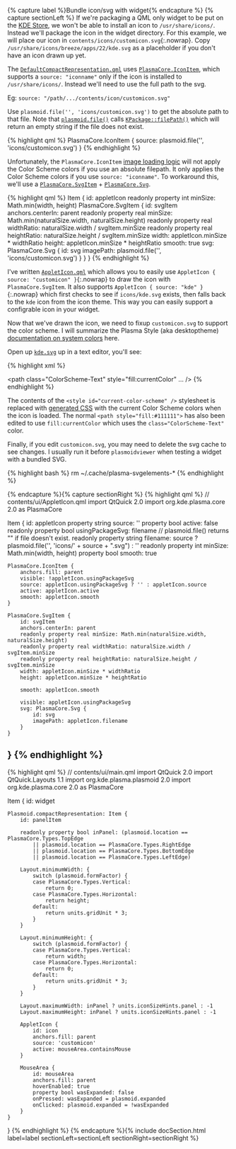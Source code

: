 <!-- ------- -->
{% capture label %}Bundle icon/svg with widget{% endcapture %}
{% capture sectionLeft %}
If we're packaging a QML only widget to be put on the [KDE Store](https://store.kde.org), we won't be able to install an icon to `/usr/share/icons/`. Instead we'll package the icon in the widget directory. For this example, we will place our icon in `contents/icons/customicon.svg`{:.nowrap}. Copy `/usr/share/icons/breeze/apps/22/kde.svg` as a placeholder if you don't have an icon drawn up yet.

The [`DefaultCompactRepresentation.qml`](https://github.com/KDE/plasma-desktop/blob/master/desktoppackage/contents/applet/DefaultCompactRepresentation.qml) uses [`PlasmaCore.IconItem`](https://github.com/KDE/plasma-framework/blame/master/src/declarativeimports/core/iconitem.h), which supports a `source: "iconname"` only if the icon is installed to `/usr/share/icons/`. Instead we'll need to use the full path to the svg.

Eg: `source: "/path/.../contents/icon/customicon.svg"`

Use `plasmoid.file('', 'icons/customicon.svg')` to get the absolute path to that file. Note that [`plasmoid.file()`](https://github.com/KDE/plasma-framework/blob/master/src/scriptengines/qml/plasmoid/appletinterface.h#L303-L310) calls [`KPackage::filePath()`](https://github.com/KDE/kpackage/blob/master/src/kpackage/package.h#L139-L151) which will return an empty string if the file does not exist.

{% highlight qml %}
PlasmaCore.IconItem {
    source: plasmoid.file('', 'icons/customicon.svg')
}
{% endhighlight %}

Unfortunately, the `PlasmaCore.IconItem` [image loading logic](https://github.com/KDE/plasma-framework/blame/master/src/declarativeimports/core/iconitem.cpp) will not apply the Color Scheme colors if you use an absolute filepath. It only applies the Color Scheme colors if you use `source: "iconname"`. To workaround this, we'll use a [`PlasmaCore.SvgItem`](https://github.com/KDE/plasma-framework/blob/master/src/declarativeimports/core/svgitem.h) + [`PlasmaCore.Svg`](https://github.com/KDE/plasma-framework/blob/master/src/plasma/svg.h).

{% highlight qml %}
Item {
    id: appletIcon
    readonly property int minSize: Math.min(width, height)
    PlasmaCore.SvgItem {
        id: svgItem
        anchors.centerIn: parent
        readonly property real minSize: Math.min(naturalSize.width, naturalSize.height)
        readonly property real widthRatio: naturalSize.width / svgItem.minSize
        readonly property real heightRatio: naturalSize.height / svgItem.minSize
        width: appletIcon.minSize * widthRatio
        height: appletIcon.minSize * heightRatio
        smooth: true
        svg: PlasmaCore.Svg {
            id: svg
            imagePath: plasmoid.file('', 'icons/customicon.svg')
        }
    }
}
{% endhighlight %}

I've written [`AppletIcon.qml`](https://github.com/Zren/plasma-applet-lib/blob/master/package/contents/ui/lib/AppletIcon.qml) which allows you to easily use `AppletIcon { source: "customicon" }`{:.nowrap} to draw the icon with `PlasmaCore.SvgItem`. It also supports `AppletIcon { source: "kde" }`{:.nowrap} which first checks to see if `icons/kde.svg` exists, then falls back to the `kde` icon from the icon theme. This way you can easily support a configrable icon in your widget.

Now that we've drawn the icon, we need to fixup `customicon.svg` to support the color scheme. I will summarize the Plasma Style (aka desktoptheme) [documentation on system colors](https://techbase.kde.org/Development/Tutorials/Plasma5/ThemeDetails#Using_system_colors) here.

Open up [`kde.svg`](https://github.com/KDE/breeze-icons/blob/master/icons/apps/22/kde.svg?short_path=87978f1) up in a text editor, you'll see:

{% highlight xml %}
<style type="text/css" id="current-color-scheme">
    .ColorScheme-Text { color:#232629; }
</style>
<path class="ColorScheme-Text" style="fill:currentColor" ... />
{% endhighlight %}

The contents of the `<style id="current-color-scheme" />` stylesheet is replaced with [generated CSS](https://github.com/KDE/kiconthemes/blob/master/src/kiconloader.cpp#L64) with the current Color Scheme colors when the icon is loaded. The normal `<path style="fill:#111111">` has also been edited to use `fill:currentColor` which uses the `class="ColorScheme-Text"` color.

Finally, if you edit `customicon.svg`, you may need to delete the svg cache to see changes. I usually run it before `plasmoidviewer` when testing a widget with a bundled SVG.

{% highlight bash %}
rm ~/.cache/plasma-svgelements-*
{% endhighlight %}

{% endcapture %}{% capture sectionRight %}
{% highlight qml %}
// contents/ui/AppletIcon.qml
import QtQuick 2.0
import org.kde.plasma.core 2.0 as PlasmaCore

Item {
    id: appletIcon
    property string source: ''
    property bool active: false
    readonly property bool usingPackageSvg: filename // plasmoid.file() returns "" if file doesn't exist.
    readonly property string filename: source ? plasmoid.file('', 'icons/' + source + ".svg") : ''
    readonly property int minSize: Math.min(width, height)
    property bool smooth: true

    PlasmaCore.IconItem {
        anchors.fill: parent
        visible: !appletIcon.usingPackageSvg
        source: appletIcon.usingPackageSvg ? '' : appletIcon.source
        active: appletIcon.active
        smooth: appletIcon.smooth
    }

    PlasmaCore.SvgItem {
        id: svgItem
        anchors.centerIn: parent
        readonly property real minSize: Math.min(naturalSize.width, naturalSize.height)
        readonly property real widthRatio: naturalSize.width / svgItem.minSize
        readonly property real heightRatio: naturalSize.height / svgItem.minSize
        width: appletIcon.minSize * widthRatio
        height: appletIcon.minSize * heightRatio

        smooth: appletIcon.smooth

        visible: appletIcon.usingPackageSvg
        svg: PlasmaCore.Svg {
            id: svg
            imagePath: appletIcon.filename
        }
    }
}
{% endhighlight %}
-----
{% highlight qml %}
// contents/ui/main.qml
import QtQuick 2.0
import QtQuick.Layouts 1.1
import org.kde.plasma.plasmoid 2.0
import org.kde.plasma.core 2.0 as PlasmaCore

Item {
    id: widget

    Plasmoid.compactRepresentation: Item {
        id: panelItem

        readonly property bool inPanel: (plasmoid.location == PlasmaCore.Types.TopEdge
            || plasmoid.location == PlasmaCore.Types.RightEdge
            || plasmoid.location == PlasmaCore.Types.BottomEdge
            || plasmoid.location == PlasmaCore.Types.LeftEdge)

        Layout.minimumWidth: {
            switch (plasmoid.formFactor) {
            case PlasmaCore.Types.Vertical:
                return 0;
            case PlasmaCore.Types.Horizontal:
                return height;
            default:
                return units.gridUnit * 3;
            }
        }

        Layout.minimumHeight: {
            switch (plasmoid.formFactor) {
            case PlasmaCore.Types.Vertical:
                return width;
            case PlasmaCore.Types.Horizontal:
                return 0;
            default:
                return units.gridUnit * 3;
            }
        }

        Layout.maximumWidth: inPanel ? units.iconSizeHints.panel : -1
        Layout.maximumHeight: inPanel ? units.iconSizeHints.panel : -1

        AppletIcon {
            id: icon
            anchors.fill: parent
            source: 'customicon'
            active: mouseArea.containsMouse
        }

        MouseArea {
            id: mouseArea
            anchors.fill: parent
            hoverEnabled: true
            property bool wasExpanded: false
            onPressed: wasExpanded = plasmoid.expanded
            onClicked: plasmoid.expanded = !wasExpanded
        }
    }
}
{% endhighlight %}
{% endcapture %}{% include docSection.html label=label sectionLeft=sectionLeft sectionRight=sectionRight %}

